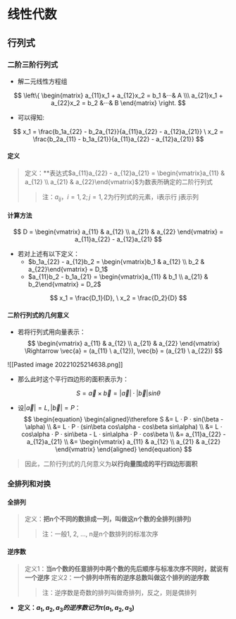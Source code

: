 # 线性代数

## 行列式

### 二阶三阶行列式

- 解二元线性方程组

$$
	\left\{
		\begin{matrix}
		a_{11}x_1 + a_{12}x_2 = b_1 &···& A \\\
		a_{21}x_1 + a_{22}x_2 = b_2 &···& B
		\end{matrix}
	\right.
$$

- 可以得知:

$$
	x_1 = \frac{b_1a_{22} - b_2a_{12}}{a_{11}a_{22} - a_{12}a_{21}} \
	x_2 = \frac{b_2a_{11} - b_1a_{21}}{a_{11}a_{22} - a_{12}a_{21}}
$$

#### 定义

> 定义：**表达式$a_{11}a_{22} - a_{12}a_{21} = \begin{vmatrix}a_{11} & a_{12} \\ a_{21} & a_{22}\end{vmatrix}$为数表所确定的二阶行列式
>> 注：$a_{ij}，i = 1, 2; j = 1, 2$为行列式的元素，i表示行 j表示列


#### 计算方法

$$
	D = 
	\begin{vmatrix}
	a_{11} & a_{12} \\
	a_{21} & a_{22}
	\end{vmatrix} = a_{11}a_{22} - a_{12}a_{21}
$$

- 若对上述有以下定义：
	- $b_1a_{22} - a_{12}b_2 = \begin{vmatrix}b_1 & a_{12} \\ b_2 & a_{22}\end{vmatrix} = D_1$
	- $a_{11}b_2 - b_1a_{21} = \begin{vmatrix}a_{11} & b_1 \\ a_{21} & b_2\end{vmatrix} = D_2$

$$
	x_1 = \frac{D_1}{D}, \ x_2 = \frac{D_2}{D}
$$

#### 二阶行列式的几何意义

- 若将行列式用向量表示：
$$
	\begin{vmatrix}
	a_{11} & a_{12} \\
	a_{21} & a_{22}
	\end{vmatrix} \Rightarrow \vec{a} = (a_{11} \ a_{12}), \vec{b} = (a_{21} \ a_{22})
$$

![[Pasted image 20221025214638.png]]

- 那么此时这个平行四边形的面积表示为：

$$
	S = \vec{a} \times \vec{b} = |\vec{a}|·|\vec{b}|sin\theta
$$
- 设$|\vec{a}| = L, |\vec{b}| = P$：
$$
	\begin{equation}
		\begin{aligned}\therefore 
			S &= L · P · sin(\beta - \alpha) \\ 
			&= L · P · (sin\beta cos\alpha - cos\beta sin\alpha) \\
			&= L · cos\alpha · P · sin\beta - L · sin\alpha · P · cos\beta \\
			&= a_{11}a_{22} - a_{12}a_{21} \\
			&= 
			\begin{vmatrix}
			a_{11} & a_{12} \\
			a_{21} & a_{22}
			\end{vmatrix}
		\end{aligned}
	\end{equation}
$$
> 因此，二阶行列式的几何意义为**以行向量围成的平行四边形面积**

### 全排列和对换

#### 全排列

> 定义：**把n个不同的数排成一列，叫做这n个数的全排列(排列)**
>> 注：一般1, 2, ..., n是n个数排列的标准次序

#### 逆序数

> 定义1：**当n个数的任意排列中两个数的先后顺序与标准次序不同时，就说有一个逆序**
> 定义2：**一个排列中所有的逆序总数叫做这个排列的逆序数**
>> 注：逆序数是奇数的排列叫做奇排列，反之，则是偶排列

- **定义：$a_1, a_2, a_3的逆序数记为\tau{(a_1, a_2, a_3)}$**

